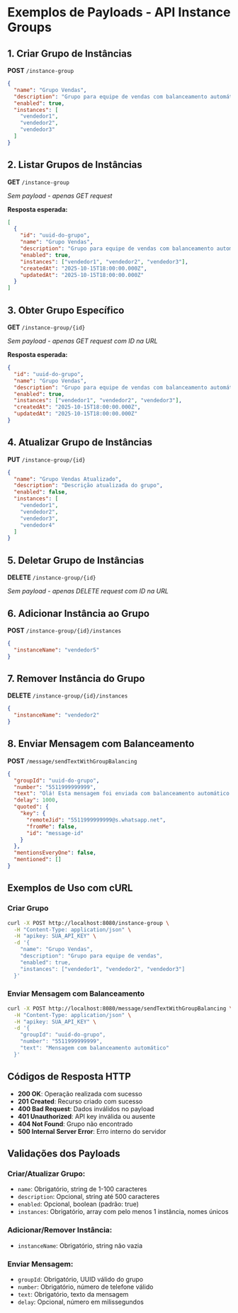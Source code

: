 # Exemplos de Payloads - API Instance Groups

## 1. Criar Grupo de Instâncias
**POST** `/instance-group`

```json
{
  "name": "Grupo Vendas",
  "description": "Grupo para equipe de vendas com balanceamento automático",
  "enabled": true,
  "instances": [
    "vendedor1",
    "vendedor2", 
    "vendedor3"
  ]
}
```

## 2. Listar Grupos de Instâncias
**GET** `/instance-group`

*Sem payload - apenas GET request*

**Resposta esperada:**
```json
[
  {
    "id": "uuid-do-grupo",
    "name": "Grupo Vendas",
    "description": "Grupo para equipe de vendas com balanceamento automático",
    "enabled": true,
    "instances": ["vendedor1", "vendedor2", "vendedor3"],
    "createdAt": "2025-10-15T18:00:00.000Z",
    "updatedAt": "2025-10-15T18:00:00.000Z"
  }
]
```

## 3. Obter Grupo Específico
**GET** `/instance-group/{id}`

*Sem payload - apenas GET request com ID na URL*

**Resposta esperada:**
```json
{
  "id": "uuid-do-grupo",
  "name": "Grupo Vendas",
  "description": "Grupo para equipe de vendas com balanceamento automático",
  "enabled": true,
  "instances": ["vendedor1", "vendedor2", "vendedor3"],
  "createdAt": "2025-10-15T18:00:00.000Z",
  "updatedAt": "2025-10-15T18:00:00.000Z"
}
```

## 4. Atualizar Grupo de Instâncias
**PUT** `/instance-group/{id}`

```json
{
  "name": "Grupo Vendas Atualizado",
  "description": "Descrição atualizada do grupo",
  "enabled": false,
  "instances": [
    "vendedor1",
    "vendedor2",
    "vendedor3",
    "vendedor4"
  ]
}
```

## 5. Deletar Grupo de Instâncias
**DELETE** `/instance-group/{id}`

*Sem payload - apenas DELETE request com ID na URL*

## 6. Adicionar Instância ao Grupo
**POST** `/instance-group/{id}/instances`

```json
{
  "instanceName": "vendedor5"
}
```

## 7. Remover Instância do Grupo
**DELETE** `/instance-group/{id}/instances`

```json
{
  "instanceName": "vendedor2"
}
```

## 8. Enviar Mensagem com Balanceamento
**POST** `/message/sendTextWithGroupBalancing`

```json
{
  "groupId": "uuid-do-grupo",
  "number": "5511999999999",
  "text": "Olá! Esta mensagem foi enviada com balanceamento automático entre as instâncias do grupo.",
  "delay": 1000,
  "quoted": {
    "key": {
      "remoteJid": "5511999999999@s.whatsapp.net",
      "fromMe": false,
      "id": "message-id"
    }
  },
  "mentionsEveryOne": false,
  "mentioned": []
}
```

## Exemplos de Uso com cURL

### Criar Grupo
```bash
curl -X POST http://localhost:8080/instance-group \
  -H "Content-Type: application/json" \
  -H "apikey: SUA_API_KEY" \
  -d '{
    "name": "Grupo Vendas",
    "description": "Grupo para equipe de vendas",
    "enabled": true,
    "instances": ["vendedor1", "vendedor2", "vendedor3"]
  }'
```

### Enviar Mensagem com Balanceamento
```bash
curl -X POST http://localhost:8080/message/sendTextWithGroupBalancing \
  -H "Content-Type: application/json" \
  -H "apikey: SUA_API_KEY" \
  -d '{
    "groupId": "uuid-do-grupo",
    "number": "5511999999999",
    "text": "Mensagem com balanceamento automático"
  }'
```

## Códigos de Resposta HTTP

- **200 OK**: Operação realizada com sucesso
- **201 Created**: Recurso criado com sucesso
- **400 Bad Request**: Dados inválidos no payload
- **401 Unauthorized**: API key inválida ou ausente
- **404 Not Found**: Grupo não encontrado
- **500 Internal Server Error**: Erro interno do servidor

## Validações dos Payloads

### Criar/Atualizar Grupo:
- `name`: Obrigatório, string de 1-100 caracteres
- `description`: Opcional, string até 500 caracteres
- `enabled`: Opcional, boolean (padrão: true)
- `instances`: Obrigatório, array com pelo menos 1 instância, nomes únicos

### Adicionar/Remover Instância:
- `instanceName`: Obrigatório, string não vazia

### Enviar Mensagem:
- `groupId`: Obrigatório, UUID válido do grupo
- `number`: Obrigatório, número de telefone válido
- `text`: Obrigatório, texto da mensagem
- `delay`: Opcional, número em milissegundos